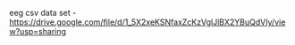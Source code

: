 eeg csv data set - https://drive.google.com/file/d/1_5X2xeKSNfaxZcKzVglJlBX2YBuQdVIy/view?usp=sharing


